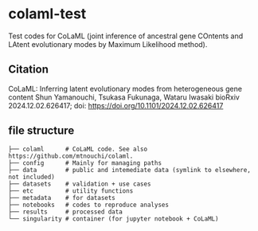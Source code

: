 # colaml-test

Test codes for CoLaML (joint inference of ancestral gene COntents and LAtent evolutionary modes by Maximum Likelihood method).

## Citation

CoLaML: Inferring latent evolutionary modes from heterogeneous gene content
Shun Yamanouchi, Tsukasa Fukunaga, Wataru Iwasaki
bioRxiv 2024.12.02.626417; doi: https://doi.org/10.1101/2024.12.02.626417

## file structure

```
├── colaml      # CoLaML code. See also https://github.com/mtnouchi/colaml.
├── config      # Mainly for managing paths
├── data        # public and intemediate data (symlink to elsewhere, not included)
├── datasets    # validation + use cases
├── etc         # utility functions   
├── metadata    # for datasets
├── notebooks   # codes to reproduce analyses
├── results     # processed data
└── singularity # container (for jupyter notebook + CoLaML)
```

